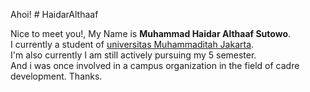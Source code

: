 Ahoi! # HaidarAlthaaf

Nice to meet you!, My Name is **Muhammad Haidar Althaaf Sutowo**. <br>
I currently a student of [universitas Muhammaditah Jakarta](https://umj.ac.id/).<br>
I'm also currently I am still actively pursuing my 5 semester. <br>
And i was once involved in a campus organization in the field of cadre development.
Thanks.
